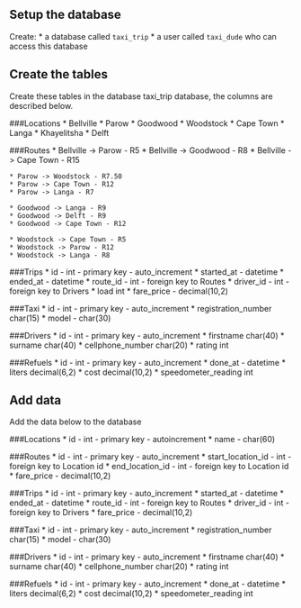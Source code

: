 ## Setup the database

Create:
	* a database called ```taxi_trip```
	* a user called ```taxi_dude``` who can access this database

## Create the tables

Create these tables in the database taxi_trip database, the columns are described below.

###Locations
	* Bellville
	* Parow
	* Goodwood
	* Woodstock
	* Cape Town
	* Langa
	* Khayelitsha
	* Delft

###Routes
	* Bellville -> Parow - R5
	* Bellville -> Goodwood - R8
	* Bellville -> Cape Town - R15

	* Parow -> Woodstock - R7.50
	* Parow -> Cape Town - R12
	* Parow -> Langa - R7
	
	* Goodwood -> Langa - R9
	* Goodwood -> Delft - R9
	* Goodwood -> Cape Town - R12
	
	* Woodstock -> Cape Town - R5
	* Woodstock -> Parow - R12
	* Woodstock -> Langa - R8
	
###Trips
	* id - int - primary key - auto_increment
	* started_at - datetime
	* ended_at - datetime
	* route_id - int - foreign key to Routes
	* driver_id - int - foreign key to Drivers
	* load int
	* fare_price - decimal(10,2)

###Taxi
	* id - int - primary key - auto_increment
	* registration_number char(15)
	* model - char(30)

###Drivers
	* id - int - primary key - auto_increment
	* firstname char(40)
	* surname char(40)
	* cellphone_number char(20)
	* rating int

###Refuels 
	* id - int - primary key - auto_increment
	* done_at - datetime
	* liters decimal(6,2)
	* cost decimal(10,2)
	* speedometer_reading int

## Add data

Add the data below to the database

###Locations
	* id - int - primary key - autoincrement
	* name - char(60)

###Routes
	* id - int - primary key - auto_increment
	* start_location_id - int - foreign key to Location id
	* end_location_id - int - foreign key to Location id
	* fare_price - decimal(10,2)

###Trips
	* id - int - primary key - auto_increment
	* started_at - datetime
	* ended_at - datetime
	* route_id - int - foreign key to Routes
	* driver_id - int - foreign key to Drivers
	* fare_price - decimal(10,2)

###Taxi
	* id - int - primary key - auto_increment
	* registration_number char(15)
	* model - char(30)

###Drivers
	* id - int - primary key - auto_increment
	* firstname char(40)
	* surname char(40)
	* cellphone_number char(20)
	* rating int

###Refuels 
	* id - int - primary key - auto_increment
	* done_at - datetime
	* liters decimal(6,2)
	* cost decimal(10,2)
	* speedometer_reading int



